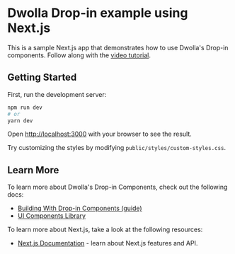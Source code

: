 # Dwolla Drop-in example using Next.js

This is a sample Next.js app that demonstrates how to use Dwolla's Drop-in
components. Follow along with the
[video tutorial](https://www.youtube.com/watch?v=jngN0Y6jidI).

## Getting Started

First, run the development server:

```bash
npm run dev
# or
yarn dev
```

Open [http://localhost:3000](http://localhost:3000) with your browser to see the
result.

Try customizing the styles by modifying `public/styles/custom-styles.css`.

## Learn More

To learn more about Dwolla's Drop-in Components, check out the following docs:

- [Building With Drop-in Components (guide)](https://developers.dwolla.com/guides/drop-ins)
- [UI Components Library](https://developers.dwolla.com/concepts/drop-in-components)

To learn more about Next.js, take a look at the following resources:

- [Next.js Documentation](https://nextjs.org/docs) - learn about Next.js
  features and API.
